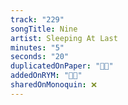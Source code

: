 ```yaml
---
track: "229"
songTitle: Nine
artist: Sleeping At Last
minutes: "5"
seconds: "20"
duplicatedOnPaper: "👍🏻"
addedOnRYM: "👍🏻"
sharedOnMonoquin: ❌
---
```

